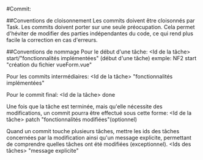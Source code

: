 #Commit:

##Conventions de cloisonnement
Les commits doivent être cloisonnés par Task.
Les commits doivent porter sur une seule préocupation.
Cela permet d'héviter de modifier des parties indépendantes du code, ce qui rend plus facile la correction en cas d'erreurs.

##Conventions de nommage
Pour le début d'une tâche:
<Id de la tâche> start/"fonctionnalités implémentées" (début d'une tâche)
exmple: NF2 start "création du fichier vueForm.vue"
 
Pour les commits intermédiaires:
<Id de la tâche> "fonctionnalités implémentées"

Pour le commit final:
<Id de la tâche> done

Une fois que la tâche est terminée, mais qu'elle nécessite des modifications, un commit pourra être effectué sous cette forme:
<Id de la tâche> patch "fonctionnalités modifiées"(optionnel)

Quand un commit touche plusieurs tâches, mettre les ids des tâches concernées par la modification ainsi qu'un message explicite, permettant de comprendre quelles
tâches ont été modifiées (exceptionnel).
<Ids des tâches> "message explicite"